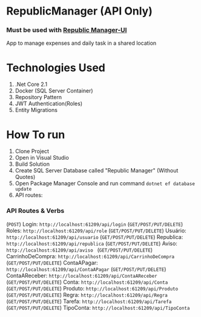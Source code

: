 # RepublicManager (API Only) #
### Must be used with [Republic Manager-UI](https://github.com/Jhonatan-de-Souza/RepublicManager-UI)

App to manage expenses and daily task in a shared location

# Technologies Used
1. .Net Core 2.1
2. Docker (SQL Server Container)
3. Repository Pattern
4. JWT Authentication(Roles)
5. Entity Migrations


# How To run ##

1. Clone Project
2. Open in Visual Studio
3. Build Solution
4. Create SQL Server Database called "Republic Manager" (Without Quotes)
5. Open Package Manager Console and run command `dotnet ef database update`
6. API routes:

### API Routes & Verbs ###

(`POST`) Login: `http://localhost:61209/api/login`
(`GET/POST/PUT/DELETE`) Roles: `http://localhost:61209/api/role`
(`GET/POST/PUT/DELETE`) Usuário: `http://localhost:61209/api/usuario`
(`GET/POST/PUT/DELETE`) Republica: `http://localhost:61209/api/republica`
(`GET/POST/PUT/DELETE`) Aviso: `http://localhost:61209/api/aviso `
(`GET/POST/PUT/DELETE`) CarrinhoDeCompra: `http://localhost:61209/api/CarrinhoDeCompra`
(`GET/POST/PUT/DELETE`) ContaAPagar: `http://localhost:61209/api/ContaAPagar`
(`GET/POST/PUT/DELETE`) ContaAReceber: `http://localhost:61209/api/ContaAReceber`
(`GET/POST/PUT/DELETE`) Conta: `http://localhost:61209/api/Conta`
(`GET/POST/PUT/DELETE`) Produto: `http://localhost:61209/api/Produto`
(`GET/POST/PUT/DELETE`) Regra: `http://localhost:61209/api/Regra`
(`GET/POST/PUT/DELETE`) Tarefa: `http://localhost:61209/api/Tarefa`
(`GET/POST/PUT/DELETE`) TipoConta: `http://localhost:61209/api/TipoConta`



